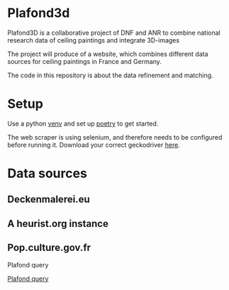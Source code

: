 # Plafond3d

Plafond3D is a collaborative project of DNF and ANR to combine national research data of ceiling paintings and integrate 3D-images 

The project will produce of a website, which combines different data sources for ceiling paintings in France and Germany.

The code in this repository is about the data refinement and matching.

# Setup

Use a python [venv](https://docs.python.org/3/library/venv.html) and set up [poetry](https://python-poetry.org/) to get started.

The web scraper is using selenium, and therefore needs to be configured before running it. Download your correct geckodriver [here](https://github.com/mozilla/geckodriver/releases).

# Data sources

## Deckenmalerei.eu

## A heurist.org instance

## Pop.culture.gov.fr
Plafond query

[Plafond query](https://www.pop.culture.gouv.fr/search/list?type=%5B%22plafond%22%5D&periode=%5B%2217e%20si%C3%A8cle%22%2C%2218e%20si%C3%A8cle%22%2C%224e%20quart%2017e%20si%C3%A8cle%22%2C%224e%20quart%2018e%20si%C3%A8cle%22%2C%221er%20quart%2017e%20si%C3%A8cle%22%2C%221%C3%A8re%20moiti%C3%A9%2017e%20si%C3%A8cle%22%2C%223e%20quart%2017e%20si%C3%A8cle%22%2C%222e%20moiti%C3%A9%2018e%20si%C3%A8cle%22%2C%222e%20quart%2017e%20si%C3%A8cle%22%2C%221%C3%A8re%20moiti%C3%A9%2018e%20si%C3%A8cle%22%2C%222e%20quart%2018e%20si%C3%A8cle%22%2C%2217e%20si%C3%A8cle%20%28%3F%29%22%2C%221er%20quart%20du%2017e%20si%C3%A8cle%22%2C%223e%20quart%2018e%20si%C3%A8cle%22%2C%22limite%2016e%20si%C3%A8cle%2017e%20si%C3%A8cle%22%2C%22milieu%2017e%20si%C3%A8cle%22%2C%22milieu%2018e%20si%C3%A8cle%22%2C%221%C3%A8re%20moiti%C3%A9%2017e%20si%C3%A8cle%20%28%3F%29%22%2C%222e%20moiti%C3%A9%2017e%20si%C3%A8cle%20%28%3F%29%22%2C%224e%20quart%2017e%20si%C3%A8cle%20%28%3F%29%22%2C%2217e%20si%C3%A8cle%20%28suppos%C3%A9%29%22%2C%2217e%20si%C3%A8cle%2C%2018e%20si%C3%A8cl)